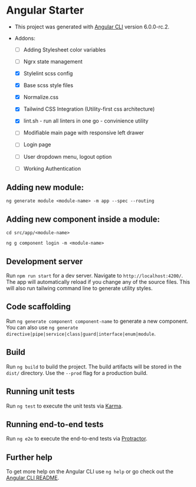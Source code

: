 # Angular Starter

* This project was generated with [Angular CLI](https://github.com/angular/angular-cli) version 6.0.0-rc.2.

* Addons: 
    - [ ] Adding Stylesheet color variables
    - [ ] Ngrx state management
    - [X] Stylelint scss config
    - [X] Base scss style files
    - [X] Normalize.css
    - [X] Tailwind CSS Integration (Utility-first css architecture)
    - [X] lint.sh - run all linters in one go - convinience utility
    - [ ] Modifiable main page with responsive left drawer
    - [ ] Login page
    - [ ] User dropdown menu, logout option
    - [ ] Working Authentication


## Adding new module:

`ng generate module <module-name> -m app --spec --routing`

## Adding new component inside a module:

`cd src/app/<module-name>`

`ng g component login -m <module-name>`

## Development server

Run `npm run start` for a dev server. Navigate to `http://localhost:4200/`. The app will automatically reload if you change any of the source files.
This will also run tailwing command line to generate utility styles.

## Code scaffolding

Run `ng generate component component-name` to generate a new component. You can also use `ng generate directive|pipe|service|class|guard|interface|enum|module`.

## Build

Run `ng build` to build the project. The build artifacts will be stored in the `dist/` directory. Use the `--prod` flag for a production build.

## Running unit tests

Run `ng test` to execute the unit tests via [Karma](https://karma-runner.github.io).

## Running end-to-end tests

Run `ng e2e` to execute the end-to-end tests via [Protractor](http://www.protractortest.org/).

## Further help

To get more help on the Angular CLI use `ng help` or go check out the [Angular CLI README](https://github.com/angular/angular-cli/blob/master/README.md).

